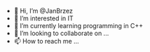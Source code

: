 - 👋 Hi, I’m @JanBrzez
- 👀 I’m interested in IT
- 🌱 I’m currently learning programming in C++
- 💞️ I’m looking to collaborate on ...
- 📫 How to reach me ...

<!---
JanBrzez/JanBrzez is a ✨ special ✨ repository because its `README.md` (this file) appears on your GitHub profile.
You can click the Preview link to take a look at your changes.
--->
